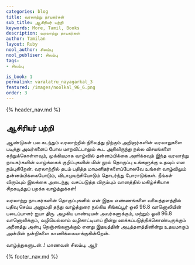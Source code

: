 ```yaml
---
categories: blog
title: வரலாற்று நாயகர்கள்
sub_title: ஆசிரியர் பற்றி
keywords: More, Tamil, Books
description: வரலாற்று நாயகர்கள்
author: Tamilan
layout: Ruby
nool_author: சிலம்பு
nool_publiser: சிலம்பு
tags:
- சிலம்பு

is_book: 1
permalink: varalatru_nayagarkal_3
featured: /images/noolkal_96_6.png
order: 3
---
```

{% header_nav.md %}

## ஆசிரியர் பற்றி

ஆண்டுகள் பல கடந்தும் வரலாற்றில் நிலைத்து நிற்கும் அறிஞர்களின் வரலாறுகளை படித்து அவர்களைப் போல மாறவிட்டாலும் கூட அதிலிருந்து நல்ல விசயங்களை கற்றுக்கொள்ளவும், முக்கியமாக வாழ்வில் தன்னம்பிக்கை அளிக்கவும் இந்த வரலாற்று நாயகர்களின் வாழ்க்கைக் குறிப்புகளின் மின் நூல் தொகுப்பு உங்களுக்கு உதவும் என நம்புகிறேன். வரலாற்றில் தடம் பதித்த மாமனிதர்களைப்போலவே உங்கள் வாழ்விலும் தன்னம்பிக்கையோடும், விடாமுயற்சியோடும் தொடர்ந்து போராடுங்கள். நீங்கள் விரும்பும் இலக்கை அடைந்து, வசப்படுத்த விரும்பும் வானத்தில் மகிழ்ச்சியாக சிறகடித்துப் பறக்க வாழ்த்துக்கள்!

வரலாற்று நாயகர்களின் தொகுப்புகளில் என் இதய எண்ணங்களை வலைத்தளத்தில் பதிவு செய்ய அனுமதி தந்து வாழ்த்துரை நல்கிய சிங்கப்பூர் ஒலி 96.8 வானொலியின் படைப்பாளர் ஐயா திரு. அழகிய பாண்டியன் அவர்களுக்கும், மற்றும் ஒலி 96.8 வானொலிக்கும், வழியெல்லாம் வழிகாட்டியாய் நின்று ஊக்கப்படுத்திக்கொண்டிருக்கும் அனைத்து அன்பு நெஞ்சங்களுக்கும் எனது இதயத்தின் அடித்தளத்தினின்று உதயமாகும் அன்பின் நன்றிகளை காணிக்கையாக்குகின்றேன்.

வாழ்த்துகளுடன்..! மாணவன் சிலம்பு. ஆர்

{% footer_nav.md %}